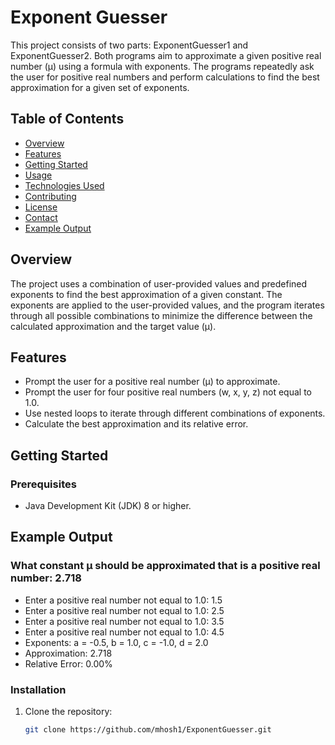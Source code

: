 # Exponent Guesser

This project consists of two parts: ExponentGuesser1 and ExponentGuesser2. Both programs aim to approximate a given positive real number (μ) using a formula with exponents. The programs repeatedly ask the user for positive real numbers and perform calculations to find the best approximation for a given set of exponents.

## Table of Contents

- [Overview](#overview)
- [Features](#features)
- [Getting Started](#getting-started)
- [Usage](#usage)
- [Technologies Used](#technologies-used)
- [Contributing](#contributing)
- [License](#license)
- [Contact](#contact)
- [Example Output](#example-output)

## Overview

The project uses a combination of user-provided values and predefined exponents to find the best approximation of a given constant. The exponents are applied to the user-provided values, and the program iterates through all possible combinations to minimize the difference between the calculated approximation and the target value (μ).

## Features

- Prompt the user for a positive real number (μ) to approximate.
- Prompt the user for four positive real numbers (w, x, y, z) not equal to 1.0.
- Use nested loops to iterate through different combinations of exponents.
- Calculate the best approximation and its relative error.

## Getting Started

### Prerequisites
- Java Development Kit (JDK) 8 or higher.

## Example Output

### What constant μ should be approximated that is a positive real number: 2.718


- Enter a positive real number not equal to 1.0: 1.5
- Enter a positive real number not equal to 1.0: 2.5
- Enter a positive real number not equal to 1.0: 3.5
- Enter a positive real number not equal to 1.0: 4.5
- Exponents: a = -0.5, b = 1.0, c = -1.0, d = 2.0
- Approximation: 2.718
- Relative Error: 0.00%


### Installation

1. Clone the repository:
   ```bash
   git clone https://github.com/mhosh1/ExponentGuesser.git
